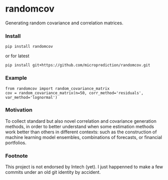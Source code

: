 # randomcov
Generating random covariance and correlation matrices. 


### Install 

    pip install randomcov 

or for latest

    pip install git+https://github.com/microprediction/randomcov.git
    
### Example

    from randomcov import random_covariance_matrix
    cov = random_covariance_matrix(n=50, corr_method='residuals', var_method='lognormal')

### Motivation

To collect standard but also novel correlation and covariance generation methods, in order to better understand when some estimation methods work better than others in different contexts: such as the construction of machine learning model ensembles, combinations of forecasts, or financial portfolios.  



### Footnote
This project is not endorsed by Intech (yet). I just happenned to make a few commits under an old git identity by accident. 
